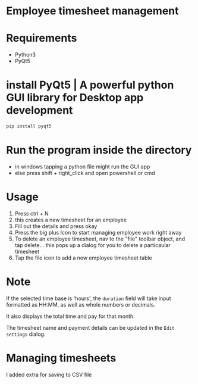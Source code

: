 # Employee timesheet management


# Requirements
* Python3
* PyQt5

# install PyQt5 | A powerful python GUI library for Desktop app development

```sh
pip install pyqt5

```

# Run the program inside the directory
- in windows tapping a python file might run the GUI app
- else press shift + right_click and open powershell or cmd

# Usage
1. Press ctrl + N
2. this creates a new timesheet for an employee
3. Fill out the details and press okay
4. Press the big plus Icon to start managing employee work right away
5. To delete an employee timesheet, nav to the "file" toolbar object, and tap delete... this pops up a dialog for you to delete a particaular timesheet
6. Tap the file icon to add a new employee timesheet table

# Note
If the selected time base is 'hours', the `duration` field will take
input formatted as HH:MM, as well as whole numbers or decimals.

It also displays the total time and pay for that month.

The timesheet name and payment details can be updated in the `Edit settings` 
dialog.

# Managing timesheets

I added extra for saving to CSV file




```
